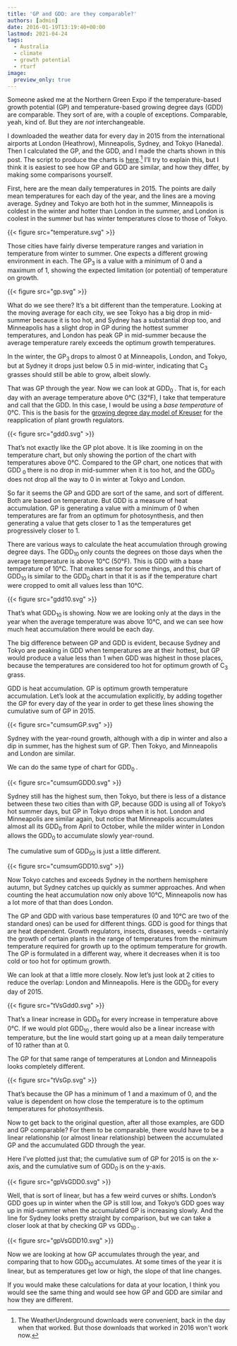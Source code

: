 ```yaml
---
title: 'GP and GDD: are they comparable?'
authors: [admin]
date: 2016-01-19T13:19:40+00:00
lastmod: 2021-04-24
tags:
  - Australia
  - climate
  - growth potential
  - rturf
image:
  preview_only: true
---
```

Someone asked me at the Northern Green Expo if the temperature-based growth potential (GP) and temperature-based growing degree days (GDD) are comparable. They sort of are, with a couple of exceptions. Comparable, yeah, kind of. But they are *not* interchangeable.

I downloaded the weather data for every day in 2015 from the international airports at London (Heathrow), Minneapolis, Sydney, and Tokyo (Haneda). Then I calculated the GP, and the GDD, and I made the charts shown in this post. The script to produce the charts is  [here](https://gist.github.com/micahwoods/79dd2b8f22bf7f4fc441).[^1] I’ll try to explain this, but I think it is easiest to see how GP and GDD are similar, and how they differ, by making some comparisons yourself.

[^1]: The WeatherUnderground downloads were convenient, back in the day when that worked. But those downloads that worked in 2016 won't work now. 

First, here are the mean daily temperatures in 2015. The points are daily mean temperatures for each day of the year, and the lines are a moving average. Sydney and Tokyo are both hot in the summer, Minneapolis is coldest in the winter and hotter than London in the summer, and London is coolest in the summer but has winter temperatures close to those of Tokyo.

{{< figure src="temperature.svg" >}}

Those cities have fairly diverse temperature ranges and variation in temperature from winter to summer. One expects a different growing environment in each. The GP<sub>3 </sub> is a value with a minimum of 0 and a maximum of 1, showing the expected limitation (or potential) of temperature on growth.

{{< figure src="gp.svg" >}}

What do we see there? It’s a bit different than the temperature. Looking at the moving average for each city, we see Tokyo has a big drop in mid-summer because it is too hot, and Sydney has a substantial drop too, and Minneapolis has a slight drop in GP during the hottest summer temperatures, and London has peak GP in mid-summer because the average temperature rarely exceeds the optimum growth temperatures.

In the winter, the GP<sub>3 </sub> drops to almost 0 at Minneapolis, London, and Tokyo, but at Sydney it drops just below 0.5 in mid-winter, indicating that C<sub>3 </sub> grasses should still be able to grow, albeit slowly.

That was GP through the year. Now we can look at GDD<sub>0 </sub> . That is, for each day with an average temperature above 0°C (32°F), I take that temperature and call that the GDD. In this case, I would be using a  _base temperature_ of 0°C. This is the basis for the  [growing degree day model of Kreuser](http://turf.unl.edu/research/PGR_GDD/GDDCropSci.pdf) for the reapplication of plant growth regulators.

{{< figure src="gdd0.svg" >}}

That’s not exactly like the GP plot above. It is like zooming in on the temperature chart, but only showing the portion of the chart with temperatures above 0°C. Compared to the GP chart, one notices that with GDD  <sub>0 </sub> there is no drop in mid-summer when it is too hot, and the GDD<sub>0 </sub> does not drop all the way to 0 in winter at Tokyo and London.

So far it seems the GP and GDD are sort of the same, and sort of different. Both are based on temperature. But GDD is a measure of heat accumulation. GP is generating a value with a minimum of 0 when temperatures are far from an optimum for photosynthesis, and then generating a value that gets closer to 1 as the temperatures get progressively closer to 1.

There are various ways to calculate the heat accumulation through growing degree days. The GDD<sub>10 </sub> only counts the degrees on those days when the average temperature is above 10°C (50°F). This is GDD with a base temperature of 10°C. That makes sense for some things, and this chart of GDD<sub>10 </sub> is similar to the GDD<sub>0 </sub> chart in that it is as if the temperature chart were cropped to omit all values less than 10°C.

{{< figure src="gdd10.svg" >}}

That’s what GDD<sub>10 </sub> is showing. Now we are looking only at the days in the year when the average temperature was above 10°C, and we can see how much heat accumulation there would be each day.

The big difference between GP and GDD is evident, because Sydney and Tokyo are peaking in GDD when temperatures are at their hottest, but GP would produce a value less than 1 when GDD was highest in those places, because the temperatures are considered too hot for optimum growth of C<sub>3 </sub> grass.

GDD is heat accumulation. GP is optimum growth temperature accumulation. Let’s look at the accumulation explicitly, by adding together the GP for every day of the year in order to get these lines showing the cumulative sum of GP in 2015.

{{< figure src="cumsumGP.svg" >}} 

Sydney with the year-round growth, although with a dip in winter and also a dip in summer, has the highest sum of GP. Then Tokyo, and Minneapolis and London are similar.

We can do the same type of chart for GDD<sub>0 </sub> .

{{< figure src="cumsumGDD0.svg" >}}

Sydney still has the highest sum, then Tokyo, but there is less of a distance between these two cities than with GP, because GDD is using all of Tokyo’s hot summer days, but GP in Tokyo drops when it is hot. London and Minneapolis are similar again, but notice that Minneapolis accumulates almost all its GDD<sub>0 </sub> from April to October, while the milder winter in London allows the GDD<sub>0 </sub> to accumulate slowly year-round.

The cumulative sum of GDD<sub>50 </sub> is just a little different.

{{< figure src="cumsumGDD10.svg" >}} 

Now Tokyo catches and exceeds Sydney in the northern hemisphere autumn, but Sydney catches up quickly as summer approaches. And when counting the heat accumulation now only above 10°C, Minneapolis now has a lot more of that than does London.

The GP and GDD with various base temperatures (0 and 10°C are two of the standard ones) can be used for different things. GDD is good for things that are heat dependent. Growth regulators, insects, diseases, weeds – certainly the growth of certain plants in the range of temperatures from the minimum temperature required for growth up to the optimum temperature for growth. The GP is formulated in a different way, where it decreases when it is too cold or too hot for optimum growth.

We can look at that a little more closely. Now let’s just look at 2 cities to reduce the overlap: London and Minneapolis. Here is the GDD<sub>0 </sub> for every day of 2015.

{{< figure src="tVsGdd0.svg" >}} 

That’s a linear increase in GDD<sub>0 </sub> for every increase in temperature above 0°C. If we would plot GDD<sub>10 </sub> , there would also be a linear increase with temperature, but the line would start going up at a mean daily temperature of 10 rather than at 0.

The GP for that same range of temperatures at London and Minneapolis looks completely different.

{{< figure src="tVsGp.svg" >}} 

That’s because the GP has a minimum of 1 and a maximum of 0, and the value is dependent on how close the temperature is to the optimum temperatures for photosynthesis.

Now to get back to the original question, after all those examples, are GDD and GP comparable? For them to be comparable, there would have to be a linear relationship (or almost linear relationship) between the accumulated GP and the accumulated GDD through the year.

Here I’ve plotted just that; the cumulative sum of GP for 2015 is on the x-axis, and the cumulative sum of GDD<sub>0 </sub> is on the y-axis.

{{< figure src="gpVsGDD0.svg" >}}

Well, that is sort of linear, but has a few weird curves or shifts. London’s GDD goes up in winter when the GP is still low, and Tokyo’s GDD goes way up in mid-summer when the accumulated GP is increasing slowly. And the line for Sydney looks pretty straight by comparison, but we can take a closer look at that by checking GP vs GDD<sub>10 </sub> .

{{< figure src="gpVsGDD10.svg" >}}

Now we are looking at how GP accumulates through the year, and comparing that to how GDD<sub>10 </sub> accumulates. At some times of the year it is linear, but as temperatures get low or high, the slope of that line changes.

If you would make these calculations for data at your location, I think you would see the same thing and would see how GP and GDD are similar and how they are different.
